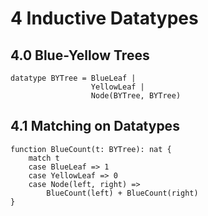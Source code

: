 # 4 Inductive Datatypes

## 4.0 Blue-Yellow Trees
```
datatype BYTree = BlueLeaf |
                  YellowLeaf |
                  Node(BYTree, BYTree)
```

## 4.1 Matching on Datatypes

```
function BlueCount(t: BYTree): nat {
    match t
    case BlueLeaf => 1
    case YellowLeaf => 0
    case Node(left, right) => 
        BlueCount(left) + BlueCount(right)
}
```
